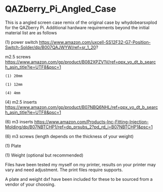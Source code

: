 # QAZberry_Pi_Angled_Case

This is a  angled screen case remix of the original case by whydobearsxplod for the QAZberry Pi. Additional hardware requirements beyond the initial material list are as follows

(1) power switch https://www.amazon.com/uxcell-SS12F32-G7-Position-Switch-Solder/dp/B007QAJWYW/ref=sr_1_20?

m2.5 screws https://www.amazon.com/gp/product/B082XPZV1V/ref=ppx_yo_dt_b_search_asin_title?ie=UTF8&psc=1
  
    (1) 20mm
  
    (1) 12mm
  
    (4) 4mm

(4) m2.5 inserts https://www.amazon.com/gp/product/B07NBQ6NHL/ref=ppx_yo_dt_b_search_asin_title?ie=UTF8&psc=1

(6) m3 inserts https://www.amazon.com/Products-Inc-Fitting-Injection-Molding/dp/B07NBTCHP1/ref=dp_prsubs_2?pd_rd_i=B07NBTCHP1&psc=1

(6) m3 screws (length depends on the thickness of your weight)

(1) Plate

(1) Weight (optional but recommended)

Files have been tested my myself on my printer, results on your printer may vary and need adjustment. The print files require supports.

A plate and weight dxf have been included for these to be sourced from a vendor of your choosing.
